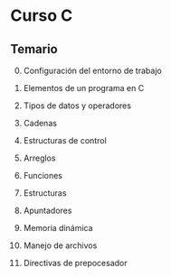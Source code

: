 # Curso C

## Temario 

0. Configuración del entorno de trabajo

1. Elementos de un programa en C
2. Tipos de datos y operadores
3. Cadenas
4. Estructuras de control
5. Arreglos
6. Funciones
7. Estructuras
8. Apuntadores
9. Memoria dinámica
10. Manejo de archivos
11. Directivas de prepocesador